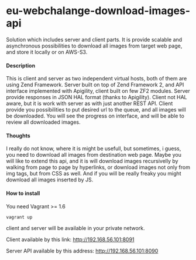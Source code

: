 # eu-webchalange-download-images-api
Solution which includes server and client parts. It is provide scalable and asynchronous possibilities to download all images from target web page, and store it locally or on AWS-S3.

#### Description
This is client and server as two independent virtual hosts, 
both of them are using Zend Framework. Server built on top of Zend Framework 2, and API interface implemented with Apigility, client built on few ZF2 modules. Server provide responses in JSON HAL format (thanks to Apigility). Client not HAL aware, but it is work with server as with just another REST API. 
Client provide you possibilities to put desired url to the queue, and all images will be downloaded. You will see
the progress on interface, and will be able to review all downloaded images.

#### Thoughts

I really do not know, where it is might be usefull, 
but sometimes, i guess, you need to download all images from 
destination web page. Maybe you will like to extend this api,
and it is will download images recursivelly by walking from page to page
by hyperlinks, or download images not only from img tags, but from CSS as well.
And if you will be really freaky you might download all images inserted by JS.

#### How to install
You need Vagrant >= 1.6
```
vagrant up
```
client and server will be available in your private network.

Client available by this link: http://192.168.56.101:8091

Server API available by this address: http://192.168.56.101:8090
